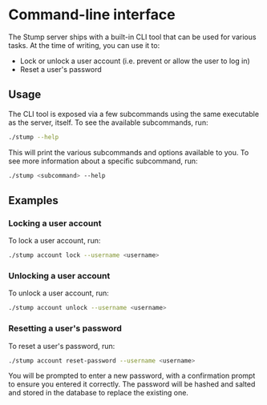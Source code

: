 # Command-line interface

The Stump server ships with a built-in CLI tool that can be used for various tasks. At the time of writing, you can use it to:

- Lock or unlock a user account (i.e. prevent or allow the user to log in)
- Reset a user's password

## Usage

The CLI tool is exposed via a few subcommands using the same executable as the server, itself. To see the available subcommands, run:

```bash
./stump --help
```

This will print the various subcommands and options available to you. To see more information about a specific subcommand, run:

```bash
./stump <subcommand> --help
```

## Examples

### Locking a user account

To lock a user account, run:

```bash
./stump account lock --username <username>
```

### Unlocking a user account

To unlock a user account, run:

```bash
./stump account unlock --username <username>
```

### Resetting a user's password

To reset a user's password, run:

```bash
./stump account reset-password --username <username>
```

You will be prompted to enter a new password, with a confirmation prompt to ensure you entered it correctly. The password will be hashed and salted and stored in the database to replace the existing one.
